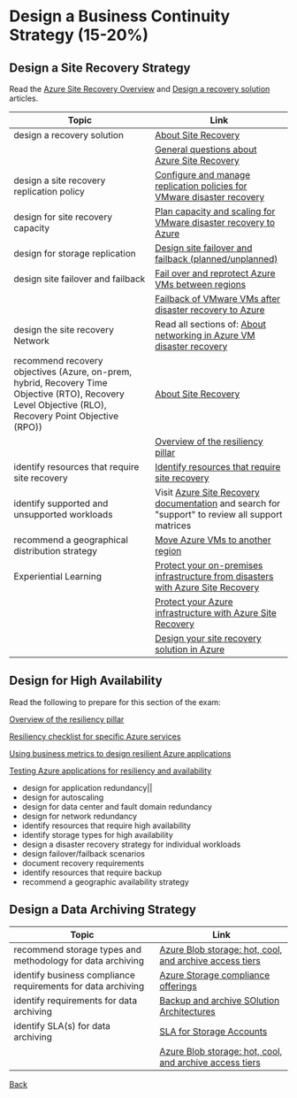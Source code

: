 # Design a Business Continuity Strategy (15-20%)

## Design a Site Recovery Strategy

Read the [Azure Site Recovery Overview](https://docs.microsoft.com/en-us/azure/site-recovery/site-recovery-overview) and [Design a recovery solution](https://docs.microsoft.com/en-us/azure/architecture/resiliency/disaster-recovery-azure-applications) articles.

| Topic | Link |
| - | - |
|design a recovery solution|[About Site Recovery](https://docs.microsoft.com/en-us/azure/site-recovery/site-recovery-overview)|
| |[General questions about Azure Site Recovery](https://docs.microsoft.com/en-us/azure/site-recovery/site-recovery-faq)
| design a site recovery replication policy|[Configure and manage replication policies for VMware disaster recovery](https://docs.microsoft.com/en-us/azure/site-recovery/vmware-azure-set-up-replication)|
| design for site recovery capacity|[Plan capacity and scaling for VMware disaster recovery to Azure](https://docs.microsoft.com/en-us/azure/site-recovery/site-recovery-plan-capacity-vmware)|
| design for storage replication|[Design site failover and failback (planned/unplanned)](https://docs.microsoft.com/en-us/azure/site-recovery/site-recovery-create-recovery-plans)|
|design site failover and failback|[Fail over and reprotect Azure VMs between regions](https://docs.microsoft.com/en-us/azure/site-recovery/azure-to-azure-tutorial-failover-failback)|
| |[Failback of VMware VMs after disaster recovery to Azure](https://docs.microsoft.com/en-us/azure/site-recovery/concepts-types-of-failback)|
|design the site recovery Network|Read all sections of: [About networking in Azure VM disaster recovery](https://docs.microsoft.com/en-us/azure/site-recovery/azure-to-azure-about-networking)|
|recommend recovery objectives (Azure, on-prem, hybrid, Recovery Time Objective (RTO), Recovery Level Objective (RLO), Recovery Point Objective (RPO))| [About Site Recovery](https://docs.microsoft.com/en-us/azure/site-recovery/site-recovery-overview)|
| |[Overview of the resiliency pillar](https://docs.microsoft.com/en-us/azure/architecture/resiliency/)|
|identify resources that require site recovery|[Identify resources that require site recovery](https://docs.microsoft.com/en-us/azure/sql-data-warehouse/sql-data-warehouse-overview-what-is)|
|identify supported and unsupported workloads|Visit [Azure Site Recovery documentation](https://docs.microsoft.com/en-us/azure/site-recovery/) and search for "support" to review all support matrices
|recommend a geographical distribution strategy|[Move Azure VMs to another region](https://docs.microsoft.com/en-us/azure/site-recovery/azure-to-azure-tutorial-migrate)|
|Experiential Learning|[Protect your on-premises infrastructure from disasters with Azure Site Recovery](https://docs.microsoft.com/en-us/learn/modules/protect-on-premises-infrastructure-with-azure-site-recovery/)|
| |[Protect your Azure infrastructure with Azure Site Recovery](https://docs.microsoft.com/en-us/learn/modules/protect-infrastructure-with-site-recovery/)|
| |[Design your site recovery solution in Azure](https://docs.microsoft.com/en-us/learn/modules/design-your-site-recovery-solution-in-azure/)

## Design for High Availability

Read the following to prepare for this section of the exam:

[Overview of the resiliency pillar](https://docs.microsoft.com/en-us/azure/architecture/checklist/resiliency)

[Resiliency checklist for specific Azure services](https://docs.microsoft.com/en-us/azure/architecture/checklist/resiliency-per-service)

[Using business metrics to design resilient Azure applications](https://docs.microsoft.com/en-us/azure/architecture/framework/resiliency/business-metrics)

[Testing Azure applications for resiliency and availability](https://docs.microsoft.com/en-us/azure/architecture/framework/resiliency/testing)

* design for application redundancy||
* design for autoscaling
* design for data center and fault domain redundancy
* design for network redundancy
* identify resources that require high availability
* identify storage types for high availability
* design a disaster recovery strategy for individual workloads
* design failover/failback scenarios
* document recovery requirements
* identify resources that require backup
* recommend a geographic availability strategy

## Design a Data Archiving Strategy

| Topic | Link |
| - | - |
|recommend storage types and methodology for data archiving|[Azure Blob storage: hot, cool, and archive access tiers](https://docs.microsoft.com/en-us/azure/storage/blobs/storage-blob-storage-tiers)|
|identify business compliance requirements for data archiving|[Azure Storage compliance offerings](https://docs.microsoft.com/en-us/azure/storage/common/storage-compliance-offerings)|
|identify requirements for data archiving|[Backup and archive SOlution Architectures](https://azure.microsoft.com/en-us/solutions/backup-archive/#references)|
|identify SLA(s) for data archiving|[SLA for Storage Accounts](https://azure.microsoft.com/en-us/support/legal/sla/storage/v1_2/)|
| |[Azure Blob storage: hot, cool, and archive access tiers](https://docs.microsoft.com/en-us/azure/storage/blobs/storage-blob-storage-tiers?tabs=azure-portal)|

[Back](index.md)
